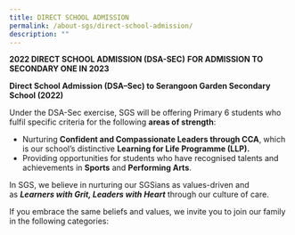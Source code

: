```yaml
---
title: DIRECT SCHOOL ADMISSION
permalink: /about-sgs/direct-school-admission/
description: ""
---
```

**2022 DIRECT SCHOOL ADMISSION (DSA-SEC)**
**FOR ADMISSION TO SECONDARY ONE IN 2023**

**Direct School Admission (DSA–Sec) to Serangoon Garden Secondary School (2022)**

Under the DSA-Sec exercise, SGS will be offering Primary 6 students who fulfil specific criteria for the following **areas of strength**:

*   Nurturing **Confident and Compassionate Leaders through CCA**, which is our school’s distinctive **Learning for Life Programme (LLP).**
*   Providing opportunities for students who have recognised talents and achievements in **Sports** and **Performing Arts**.

In SGS, we believe in nurturing our SGSians as values-driven and as **_Learners with Grit, Leaders with Heart_** through our culture of care.

If you embrace the same beliefs and values, we invite you to join our family in the following categories: